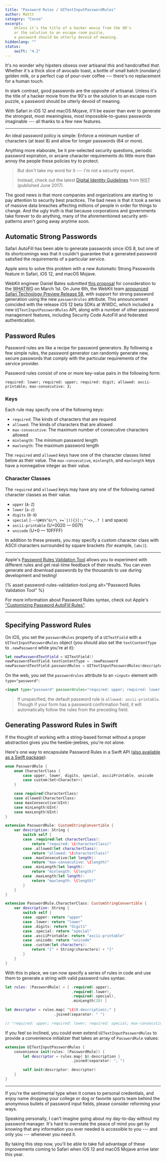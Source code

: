 ```yaml
---
title: "Password Rules / UITextInputPasswordRules"
author: Mattt
category: "Cocoa"
excerpt: 
    Unless it's the title of a hacker movie from the 90's
    or the solution to an escape room puzzle,
    a password should be utterly devoid of meaning.
hiddenlang: ""
status:
    swift: "4.2"
---
```


It's no wonder why hipsters obsess over artisanal _this_ and handcrafted _that_.
Whether it's a thick slice of avocado toast,
a bottle of small batch (nondairy) golden milk,
or a perfect cup of pour-over coffee ---
there's no replacement for a human touch.

In stark contrast,
good passwords are the opposite of artisanal.
Unless it's the title of a hacker movie from the 90's
or the solution to an escape room puzzle,
a password should be utterly devoid of meaning.

With Safari in iOS 12 and macOS Mojave,
it'll be easier than ever to generate
the strongest,
most meaningless,
most impossible-to-guess passwords imaginable ---
all thanks to a few new features.

---

An ideal password policy is simple:
Enforce a minimum number of characters (at least 8)
and allow for longer passwords (64 or more).

Anything more elaborate, be it
pre-selected security questions,
periodic password expiration,
or arcane character requirements
do little more than annoy the people these policies try to protect.

> But don't take my word for it ---
> I'm not a security expert.
>
> Instead,
> check out the latest
> [Digital Identity Guidelines](https://nvlpubs.nist.gov/nistpubs/SpecialPublications/NIST.SP.800-63b.pdf)
> from
> <abbr title="National Institute of Standards and Technology">NIST</abbr>
> (published June 2017).

The good news is that more companies and organizations
are starting to pay attention to security best practices.
The bad news is that it took
a series of massive data breaches affecting millions of people
in order for things to change.
And the ugly truth is that
because corporations and governments take forever to do anything,
many of the aforementioned security anti-patterns aren't going away anytime soon.

## Automatic Strong Passwords

Safari AutoFill has been able to generate passwords since iOS 8,
but one of its shortcomings was that it couldn't guarantee
that a generated password satisfied the requirements of a particular service.

Apple aims to solve this problem with a new Automatic Strong Passwords feature
in Safari, iOS 12, and macOS Mojave.

WebKit engineer Daniel Bates submitted
[this proposal](https://github.com/whatwg/html/issues/3518)
for consideration to the
<abbr title="Web Hypertext Application Technology Working Group">WHATWG</abbr>
on March 1st.
On June 6th,
the WebKit team
[announced Safari Technology Preview Release 58](https://webkit.org/blog/8327/safari-technology-preview-58-with-safari-12-features-is-now-available/),
with support for strong password generation
using the new `passwordrules` attribute.
This announcement coincided with the release iOS 12 beta SDKs at WWDC,
which included a new `UITextInputPasswordRules` API,
along with a number of other password management features,
including Security Code AutoFill and federated authentication.

## Password Rules

Password rules are like a recipe for password generators.
By following a few simple rules,
the password generator can randomly generate new, secure passwords
that comply with the particular requirements of the service provider.

Password rules consist of one or more key-value pairs
in the following form:

`required: lower; required: upper; required: digit; allowed: ascii-printable; max-consecutive: 3;`

### Keys

Each rule may specify one of the following keys:

- `required`: The kinds of characters that are required
- `allowed`: The kinds of characters that are allowed
- `max-consecutive`: The maximum number of consecutive characters allowed
- `minlength`: The minimum password length
- `maxlength`: The maximum password length

The `required` and `allowed` keys
have one of the character classes listed below as their value.
The `max-consecutive`, `minlength`, and `maxlength` keys
have a nonnegative integer as their value.

### Character Classes

The `required` and `allowed` keys
may have any one of the following named character classes
as their value.

- `upper` (`A-Z`)
- `lower` (`a-z`)
- `digits` (`0-9`)
- `special` (`` -~!@#$%^&\*\_+=`|(){}[:;"'<>,.? ] `` and space)
- `ascii-printable` (U+0020 — 007f)
- `unicode` (U+0 — 10FFFF)

In addition to these presets,
you may specify a custom character class
with ASCII characters surrounded by square brackets
(for example, `[abc]`).

---

Apple's
[Password Rules Validation Tool](https://developer.apple.com/password-rules/)
allows you to experiment with different rules
and get real-time feedback of their results.
You can even generate and download passwords by the thousands
to use during development and testing!

{% asset password-rules-validation-tool.png alt="Password Rules Validation Tool" %}

For more information about Password Rules syntax,
check out Apple's
["Customizing Password AutoFill Rules"](https://developer.apple.com/documentation/security/password_autofill/customizing_password_autofill_rules).

---

## Specifying Password Rules

On iOS,
you set the `passwordRules` property of a `UITextField`
with a `UITextInputPasswordRules` object
(you should also set the `textContentType` to `.newPassword` while you're at it):

```swift
let newPasswordTextField = UITextField()
newPasswordTextField.textContentType = .newPassword
newPasswordTextField.passwordRules = UITextInputPasswordRules(descriptor: "required: upper; required: lower; required: digit; max-consecutive: 2; minlength: 8;")
```

On the web,
you set the `passwordrules` attribute
to an `<input>` element with `type="password"`:

```html
<input type="password" passwordrules="required: upper; required: lower; required: special; max-consecutive: 3;"/>
```

> If unspecified,
> the default password rule is
> `allowed: ascii-printable`.
> Though if your form has a password confirmation field,
> it will automatically follow the rules from the preceding field.

## Generating Password Rules in Swift

If the thought of working with a string-based format
without a proper abstraction gives you the heebie-jeebies,
you're not alone.

Here's one way to encapsulate Password Rules in a Swift API
([also available as a Swift package](https://github.com/NSHipster/PasswordRules)):

```swift
enum PasswordRule {
    enum CharacterClass {
        case upper, lower, digits, special, asciiPrintable, unicode
        case custom(Set<Character>)
    }

    case required(CharacterClass)
    case allowed(CharacterClass)
    case maxConsecutive(UInt)
    case minLength(UInt)
    case maxLength(UInt)
}

extension PasswordRule: CustomStringConvertible {
    var description: String {
        switch self {
        case .required(let characterClass):
            return "required: \(characterClass)"
        case .allowed(let characterClass):
            return "allowed: \(characterClass)"
        case .maxConsecutive(let length):
            return "max-consecutive: \(length)"
        case .minLength(let length):
            return "minlength: \(length)"
        case .maxLength(let length):
            return "maxlength: \(length)"
        }
    }
}

extension PasswordRule.CharacterClass: CustomStringConvertible {
    var description: String {
        switch self {
        case .upper: return "upper"
        case .lower: return "lower"
        case .digits: return "digits"
        case .special: return "special"
        case .asciiPrintable: return "ascii-printable"
        case .unicode: return "unicode"
        case .custom(let characters):
            return "[" + String(characters) + "]"
        }
    }
}
```

With this in place,
we can now specify a series of rules in code
and use them to generate a string with valid password rules syntax:

```swift
let rules: [PasswordRule] = [ .required(.upper),
                              .required(.lower),
                              .required(.special),
                              .minLength(20) ]

let descriptor = rules.map{ "\($0.description);" }
                      .joined(separator: " ")

// "required: upper; required: lower; required: special; max-consecutive: 3;"
```

If you feel so inclined,
you could even extend `UITextInputPasswordRules`
to provide a convenience initializer
that takes an array of `PasswordRule` values:

```swift
extension UITextInputPasswordRules {
    convenience init(rules: [PasswordRule]) {
        let descriptor = rules.map{ $0.description }
                              .joined(separator: "; ")

        self.init(descriptor: descriptor)
    }
}
```

---

If you're the sentimental type when it comes to personal credentials,
and enjoy name dropping your college or dog or favorite sports team
behind the anonymous bullets of password input fields,
please consider reforming your ways.

Speaking personally,
I can't imagine going about my day-to-day without my password manager.
It's hard to overstate the peace of mind you get
by knowing that any information you ever needed
is accessible to you --- and only you --- whenever you need it.

By taking this step now,
you'll be able to take full advantage of these improvements
coming to Safari when iOS 12 and macOS Mojave arrive later this year.
